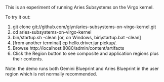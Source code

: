 This is an experiment of running Aries Subsystems on the Virgo kernel.

To try it out:

1. git clone git://github.com/glyn/aries-subsystems-on-virgo-kernel.git
2. cd aries-subsystems-on-virgo-kernel
3. bin/startup.sh -clean [or, on Windows, bin\startup.bat -clean]
4. [from another terminal] cp hello.driver.jar pickup/.
5. Browse http://localhost:8080/admin/content/artifacts
6. Click the Region button to see composite and application regions plus their contents.

Note: the demo runs both Gemini Blueprint and Aries Blueprint in the user region which is not normally recommended.